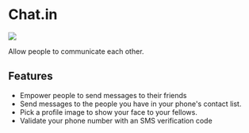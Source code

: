 # Chat.in
![](https://user-images.githubusercontent.com/4371214/31062836-a3c858d2-a6fb-11e7-836c-cc3aeb00e238.png)

Allow people to communicate each other.

## Features
- Empower people to send messages to their friends
- Send messages to the people you have in your phone's contact list.
- Pick a profile image to show your face to your fellows.
- Validate your phone number with an SMS verification code
